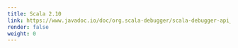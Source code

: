 ```yaml
---
title: Scala 2.10
link: https://www.javadoc.io/doc/org.scala-debugger/scala-debugger-api_2.10/
render: false
weight: 0
---
```

